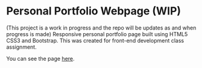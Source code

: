 # Personal Portfolio Webpage (WIP)

(This project is a work in progress and the repo will be updates as and when progress is made)
Responsive personal portfolio page built using HTML5 CSS3 and Bootstrap.
This was created for front-end development class assignment.

You can see the page [here](#).
